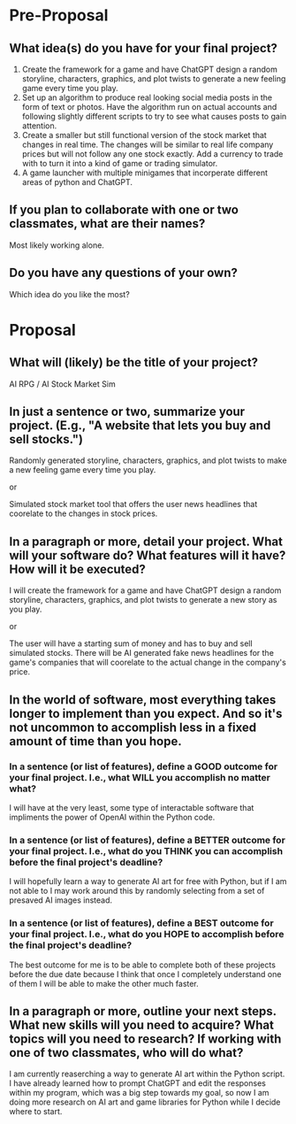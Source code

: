 # Pre-Proposal
## What idea(s) do you have for your final project?

1. Create the framework for a game and have ChatGPT design a random storyline, characters, graphics, and plot twists to generate a new feeling game every time you play.
2. Set up an algorithm to produce real looking social media posts in the form of text or photos. Have the algorithm run on actual accounts and following slightly different scripts to try to see what causes posts to gain attention.
3. Create a smaller but still functional version of the stock market that changes in real time. The changes will be similar to real life company prices but will not follow any one stock exactly. Add a currency to trade with to turn it into a kind of game or trading simulator.
4. A game launcher with multiple minigames that incorperate different areas of python and ChatGPT.

## If you plan to collaborate with one or two classmates, what are their names?

Most likely working alone.

## Do you have any questions of your own?

Which idea do you like the most?




# Proposal

## What will (likely) be the title of your project?

AI RPG / AI Stock Market Sim

## In just a sentence or two, summarize your project. (E.g., "A website that lets you buy and sell stocks.")

Randomly generated storyline, characters, graphics, and plot twists to make a new feeling game every time you play.

or

Simulated stock market tool that offers the user news headlines that coorelate to the changes in stock prices.

## In a paragraph or more, detail your project. What will your software do? What features will it have? How will it be executed?

I will create the framework for a game and have ChatGPT design a random storyline, characters, graphics, and plot twists to generate a new story as you play.

or

The user will have a starting sum of money and has to buy and sell simulated stocks. There will be AI generated fake news headlines for the game's companies that will coorelate to the actual change in the company's price.


## In the world of software, most everything takes longer to implement than you expect. And so it's not uncommon to accomplish less in a fixed amount of time than you hope.

### In a sentence (or list of features), define a GOOD outcome for your final project. I.e., what WILL you accomplish no matter what?

I will have at the very least, some type of interactable software that impliments the power of OpenAI within the Python code.

### In a sentence (or list of features), define a BETTER outcome for your final project. I.e., what do you THINK you can accomplish before the final project's deadline?

I will hopefully learn a way to generate AI art for free with Python, but if I am not able to I may work around this by randomly selecting from a set of presaved AI images instead.

### In a sentence (or list of features), define a BEST outcome for your final project. I.e., what do you HOPE to accomplish before the final project's deadline?

The best outcome for me is to be able to complete both of these projects before the due date because I think that once I completely understand one of them I will be able to make the other much faster.

## In a paragraph or more, outline your next steps. What new skills will you need to acquire? What topics will you need to research? If working with one of two classmates, who will do what?

I am currently reaserching a way to generate AI art within the Python script. I have already learned how to prompt ChatGPT and edit the responses within my program, which was a big step towards my goal, so now I am doing more research on AI art and game libraries for Python while I decide where to start.
